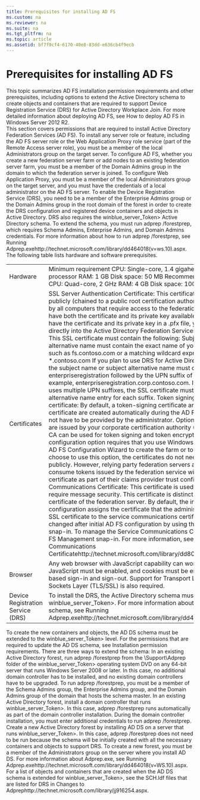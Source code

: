 ```yaml
---
title: Prerequisites for installing AD FS
ms.custom: na
ms.reviewer: na
ms.suite: na
ms.tgt_pltfrm: na
ms.topic: article
ms.assetid: bf7f9cf4-6170-40e8-83dd-e636cb4f9ecb
---
```

# Prerequisites for installing AD FS
<?xml version="1.0" encoding="utf-8"?>
<developerConceptualDocument xmlns="http://ddue.schemas.microsoft.com/authoring/2003/5" xmlns:xlink="http://www.w3.org/1999/xlink" xmlns:xsi="http://www.w3.org/2001/XMLSchema-instance" xsi:schemaLocation="http://ddue.schemas.microsoft.com/authoring/2003/5 http://dduestorage.blob.core.windows.net/ddueschema/developer.xsd">
  <introduction>
    <para>This topic summarizes AD FS installation permission requirements and other prerequisites, including options to extend the Active Directory schema to create objects and containers that are required to support Device Registration Service (DRS) for Active Directory Workplace Join. For more detailed information about deploying AD FS, see <legacyLink xlink:href="dccc483a-4df5-49bd-bc7a-39b6d42cee4c">How to deploy AD FS in Windows Server 2012 R2</legacyLink>. </para>
  </introduction>
  <section address="BKMK_InstallPermissions">
    <title>Installation permission requirements</title>
    <content>
      <para>This section covers permissions that are required to install Active Directory Federation Services (AD FS).  </para>
      <list class="bullet">
        <listItem>
          <para>To install any server role or feature, including the AD FS server role or the Web Application Proxy role service (part of the Remote Access server role), you must be a member of the local Administrators group on the target server. </para>
        </listItem>
        <listItem>
          <para>To configure AD FS, whether you create a new federation server farm or add nodes to an existing federation server farm, you must be a member of the Domain Admins group in the domain to which the federation server is joined. </para>
        </listItem>
        <listItem>
          <para>To configure Web Application Proxy, you must be a member of the local Administrators group on the target server, and you must have the credentials of a local administrator on the AD FS server.</para>
        </listItem>
        <listItem>
          <para>To enable the Device Registration Service (DRS), you need to be a member of the Enterprise Admins group or the Domain Admins group in the root domain of the forest in order to create the DRS configuration and registered device containers and objects in Active Directory. </para>
          <para>DRS also requires the <token>winblue_server_Token> Active Directory schema. To extend the schema, you must run <embeddedLabel>adprep /forestprep</embeddedLabel>, which requires Schema Admins, Enterprise Admins, and Domain Admins credentials. For more information about how to run <embeddedLabel>adprep /forestprep</embeddedLabel>, see <externalLink><linkText>Running Adprep.exe</linkText><linkUri>http://technet.microsoft.com/library/dd464018(v=ws.10).aspx</linkUri></externalLink>. </para>
        </listItem>
      </list>
    </content>
  </section>
  <section>
    <title>Hardware and software prerequisites</title>
    <content>
      <para>The following table lists hardware and software prerequisites.</para>
      <table xmlns:caps="http://schemas.microsoft.com/build/caps/2013/11">
        <tbody>
          <tr>
            <TD>
              <para>
                <?Comment JTH: Per Mitica,By default the expectation is to not require different hw requirements than the previous version, so please use the 2.1 ones 2013-05-30T13:09:00Z  Id='0?>Hardwar<?CommentEnd Id='0'
    ?>e</para>
            </TD>
            <TD>
              <para>Minimum requirement</para>
              <list class="bullet">
                <listItem>
                  <para>CPU: <?Comment JTH: Changed to match min listed by Jaime for WS 2012 athttp://technet.microsoft.com/en-us/library/jj134246.aspx 2013-05-30T13:09:00Z  Id='1?>Single-core, 1.4 gigahertz (GHz) 64-bit processor<?CommentEnd Id='1'
    ?></para>
                </listItem>
                <listItem>
                  <para>RAM: 1 GB</para>
                </listItem>
                <listItem>
                  <para>Disk space: 50 MB</para>
                </listItem>
              </list>
              <para>Recommended configuration:</para>
              <list class="bullet">
                <listItem>
                  <para>CPU: Quad-core, 2 GHz</para>
                </listItem>
                <listItem>
                  <para>RAM: 4 GB</para>
                </listItem>
                <listItem>
                  <para>Disk space: 100 MB</para>
                </listItem>
              </list>
            </TD>
          </tr>
          <tr>
            <TD>
              <para>Certificates</para>
            </TD>
            <TD>
              <list class="bullet">
                <listItem>
                  <para>SSL Server Authentication Certificate: This certificate must be trusted publicly (chained to a public root certification authority) or explicitly trusted by all computers that require access to the federation service. </para>
                  <para>You must have both the certificate and its private key available. For example, if you have the certificate and its private key in a .pfx file, you can import the file directly into the Active Directory Federation Services Configuration Wizard. This SSL certificate must contain the following:</para>
                  <list class="ordered">
                    <listItem>
                      <para>Subject name or subject alternative name must contain the exact name of your federation service such as <embeddedLabel>fs.contoso.com</embeddedLabel> or a matching wildcard expression such as <embeddedLabel>*.contoso.com</embeddedLabel></para>
                    </listItem>
                    <listItem>
                      <para>If you plan to use DRS for Active Directory Workplace Join, the subject name or subject alternative name must contain the value <embeddedLabel>enterpriseregistration</embeddedLabel> followed by the UPN suffix of your organization. For example, <embeddedLabel>enterpriseregistration.corp.contoso.com</embeddedLabel>.</para>
                      <para>If your organization uses multiple UPN suffixes, the SSL certificate must contain a subject alternative name entry for each suffix.</para>
                    </listItem>
                  </list>
                </listItem>
                <listItem>
                  <para>Token signing and token decryption certificate: By default, a token-signing certificate and a token decryption certificate are created automatically during the AD FS installation and do not have to be provided by the administrator.</para>
                  <para>Optionally, certificates that are issued by your corporate certification authority (CA) or a third-party CA can be used for token signing and token encryption certificates, but this configuration option requires that you use Windows PowerShell and not the AD FS Configuration Wizard to create the farm or to add farm nodes. If you choose to use this option, the certificates do not need to be trusted publicly. However, relying party federation servers and applications that consume tokens issued by the federation service will need to trust this certificate as part of their claims provider trust configuration.</para>
                </listItem>
                <listItem>
                  <para>Service Communications Certificate: This certificate is used for scenarios that require message security. This certificate is distinct from the SSL certificate of the federation server. By default, the initial AD FS configuration assigns the certificate that the administrator provides as the SSL certificate to the service communications certificate role. This can be changed after initial AD FS configuration by using the AD FS Management snap-in. To manage the Service Communications Certificate, use the AD FS Management snap-in. For more information, see <externalLink><linkText>Set a Service Communications Certificate</linkText><linkUri>http://technet.microsoft.com/library/dd807075.aspx</linkUri></externalLink>. </para>
                </listItem>
              </list>
            </TD>
          </tr>
          <tr>
            <TD>
              <para>Browser</para>
            </TD>
            <TD>
              <para>Any web browser with JavaScript capability can work as an AD FS client. JavaScript must be enabled, and cookies must be enabled for browser-based sign-in and sign-out. Support for Transport Layer Security/Secure Sockets Layer (TLS/SSL) is also required.</para>
            </TD>
          </tr>
          <tr>
            <TD>
              <para>Device Registration Service (DRS)</para>
            </TD>
            <TD>
              <para>To install the DRS, the Active Directory schema must be <token>winblue_server_Token>. For more information about how to extend the schema, see <externalLink><linkText>Running Adprep.exe</linkText><linkUri>http://technet.microsoft.com/library/dd464018(v=WS.10).aspx</linkUri></externalLink>.</para>
            </TD>
          </tr>
        </tbody>
      </table>
</content>
  </section>
  <section>
    <title>Updating the AD DS schema to support Device Registration Service</title>
    <content>
      <para>To create the new containers and objects, the AD DS schema must be extended to the <token>winblue_server_Token> level. For the permissions that are required to update the AD DS schema, see <link xlink:href="bf7f9cf4-6170-40e8-83dd-e636cb4f9ecb#BKMK_InstallPermissions">Installation permission requirements</link>. There are three ways to extend the schema:</para>
      <list class="bullet">
        <listItem>
          <para>In an existing Active Directory forest, run <embeddedLabel>adprep /forestprep</embeddedLabel> from the \Support\Adprep folder of the <token>winblue_server_Token> operating system DVD on any 64-bit server that runs Windows Server 2008 or later. In this case, no additional domain controller has to be installed, and no existing domain controllers have to be upgraded. </para>
          <para>To run <embeddedLabel>adprep /forestprep</embeddedLabel>, you must be a member of the Schema Admins group, the Enterprise Admins group, and the Domain Admins group of the domain that hosts the schema master. </para>
        </listItem>
        <listItem>
          <para>In an existing Active Directory forest, install a domain controller that runs <token>winblue_server_Token>. In this case, <embeddedLabel>adprep /forestprep</embeddedLabel> runs automatically as part of the domain controller installation.</para>
          <para>During the domain controller installation, you must enter additional credentials to run <embeddedLabel>adprep /forestprep</embeddedLabel>. </para>
        </listItem>
        <listItem>
          <para>Create a new Active Directory forest by installing AD DS on a server that runs <token>winblue_server_Token>. In this case, <embeddedLabel>adprep /forestprep</embeddedLabel> does not need to be run because the schema will be initially created with all the necessary containers and objects to support DRS.</para>
          <para>To create a new forest, you must be a member of the Administrators group on the server where you install AD DS.</para>
        </listItem>
      </list>
      <para>For more information about Adprep.exe, see <externalLink><linkText>Running Adprep.exe</linkText><linkUri>http://technet.microsoft.com/library/dd464018(v=WS.10).aspx</linkUri></externalLink>. For a list of objects and containers that are created when the AD DS schema is extended for <token>winblue_server_Token>, <?Comment JTH: I should add a list here of what the objects are, not the whole ldf file but just a list of the objects. Then link as planed to the topic about the changes made by adprep.Pad:There are no new forest or domain operations in this release.These ldfs contain DRS schema changes:Sch59Sch61Sch62Sch63Sch64Sch65Sch67Enterprise client sync:Sch66MSODSSch60(There is one more incoming schema change for a MP feature and will be in sch68). 2013-06-13T10:34:00Z  Id='3?>see the SCH.ldf files that are listed for DRS in <?CommentEnd Id='3'
    ?><externalLink><linkText>Changes to Adprep</linkText><linkUri>http://technet.microsoft.com/library/jj916254.aspx</linkUri></externalLink>.</para>
    </content>
  </section>
  <relatedTopics />
</developerConceptualDocument>

